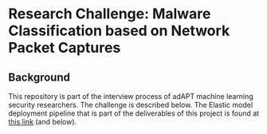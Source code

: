 # Research Challenge: Malware Classification based on Network  Packet Captures 

## Background
This repository is part of the interview process of adAPT machine learning security researchers.  The challenge is described below. The Elastic model deployment pipeline that is part of the deliverables of this project is found at [this link](#diagram) (and below).
